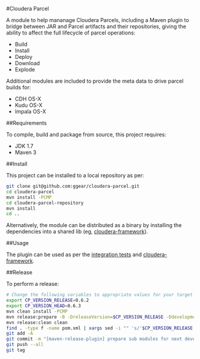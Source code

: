 #Cloudera Parcel

A module to help mananage Cloudera Parcels, including a Maven plugin to bridge between JAR and Parcel artifacts and their repositories, giving the ability to affect the full lifecycle of parcel operations:

* Build
* Install
* Deploy
* Download
* Explode

Additional modules are included to provide the meta data to drive parcel builds for:

* CDH OS-X
* Kudu OS-X
* Impala OS-X

##Requirements

To compile, build and package from source, this project requires:

* JDK 1.7
* Maven 3

##Install

This project can be installed to a local repository as per:

```bash
git clone git@github.com:ggear/cloudera-parcel.git
cd cloudera-parcel
mvn install -PCMP
cd cloudera-parcel-repository
mvn install
cd ..
```

Alternatively, the module can be distributed as a binary by installing the dependencies into a shared lib (eg, [cloudera-framework](https://github.com/ggear/cloudera-framework/tree/master/cloudera-framework-thirdparty/src/main/repository)).

##Usage

The plugin can be used as per the [integration tests](https://github.com/ggear/cloudera-parcel/tree/master/cloudera-parcel-plugin/src/it) and [cloudera-framework](https://github.com/ggear/cloudera-framework/tree/master/cloudera-framework-thirdparty/src/main/repository).

##Release

To perform a release:

```bash
# Change the following variables to appropriate values for your target environment
export CP_VERSION_RELEASE=0.6.2
export CP_VERSION_HEAD=0.6.3
mvn clean install -PCMP
mvn release:prepare -B -DreleaseVersion=$CP_VERSION_RELEASE -DdevelopmentVersion=$CP_VERSION_HEAD-SNAPSHOT
mvn release:clean clean
find . -type f -name pom.xml | xargs sed -i "" 's/'$CP_VERSION_RELEASE'-SNAPSHOT/'$CP_VERSION_HEAD'-SNAPSHOT/g';
git add -A
git commit -m "[maven-release-plugin] prepare sub modules for next development iteration"
git push --all
git tag
```
